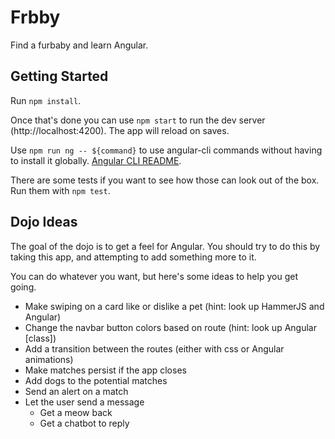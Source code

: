 # Frbby

Find a furbaby and learn Angular.

## Getting Started

Run `npm install`.

Once that's done you can use `npm start` to run the dev server (http://localhost:4200).
The app will reload on saves.

Use `npm run ng -- ${command}` to use angular-cli commands without having to install it globally.
[Angular CLI README](https://github.com/angular/angular-cli/blob/master/README.md). 

There are some tests if you want to see how those can look out of the box.
Run them with `npm test`.

## Dojo Ideas

The goal of the dojo is to get a feel for Angular.
You should try to do this by taking this app, and attempting to add something more to it.

You can do whatever you want, but here's some ideas to help you get going.

* Make swiping on a card like or dislike a pet (hint: look up HammerJS and Angular)
* Change the navbar button colors based on route (hint: look up Angular [class])
* Add a transition between the routes (either with css or Angular animations)
* Make matches persist if the app closes
* Add dogs to the potential matches
* Send an alert on a match
* Let the user send a message
    - Get a meow back
    - Get a chatbot to reply
